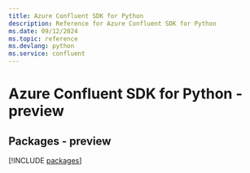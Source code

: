 ```yaml
---
title: Azure Confluent SDK for Python
description: Reference for Azure Confluent SDK for Python
ms.date: 09/12/2024
ms.topic: reference
ms.devlang: python
ms.service: confluent
---
```

# Azure Confluent SDK for Python - preview
## Packages - preview
[!INCLUDE [packages](confluent-index.md)]